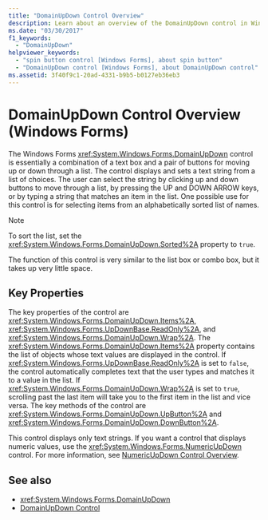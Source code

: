 ```yaml
---
title: "DomainUpDown Control Overview"
description: Learn about an overview of the DomainUpDown control in Windows Forms, which is a combination of a text box and a pair of buttons for moving up or down through a list.
ms.date: "03/30/2017"
f1_keywords: 
  - "DomainUpDown"
helpviewer_keywords: 
  - "spin button control [Windows Forms], about spin button"
  - "DomainUpDown control [Windows Forms], about DomainUpDown control"
ms.assetid: 3f40f9c1-20ad-4331-b9b5-b0127eb36eb3
---
```

# DomainUpDown Control Overview (Windows Forms)
The Windows Forms <xref:System.Windows.Forms.DomainUpDown> control is essentially a combination of a text box and a pair of buttons for moving up or down through a list. The control displays and sets a text string from a list of choices. The user can select the string by clicking up and down buttons to move through a list, by pressing the UP and DOWN ARROW keys, or by typing a string that matches an item in the list. One possible use for this control is for selecting items from an alphabetically sorted list of names.  
  
> [!NOTE]
> To sort the list, set the <xref:System.Windows.Forms.DomainUpDown.Sorted%2A> property to `true`.  
  
 The function of this control is very similar to the list box or combo box, but it takes up very little space.  
  
## Key Properties  
 The key properties of the control are <xref:System.Windows.Forms.DomainUpDown.Items%2A>, <xref:System.Windows.Forms.UpDownBase.ReadOnly%2A>, and <xref:System.Windows.Forms.DomainUpDown.Wrap%2A>. The <xref:System.Windows.Forms.DomainUpDown.Items%2A> property contains the list of objects whose text values are displayed in the control. If <xref:System.Windows.Forms.UpDownBase.ReadOnly%2A> is set to `false`, the control automatically completes text that the user types and matches it to a value in the list. If <xref:System.Windows.Forms.DomainUpDown.Wrap%2A> is set to `true`, scrolling past the last item will take you to the first item in the list and vice versa. The key methods of the control are <xref:System.Windows.Forms.DomainUpDown.UpButton%2A> and <xref:System.Windows.Forms.DomainUpDown.DownButton%2A>.  
  
 This control displays only text strings. If you want a control that displays numeric values, use the <xref:System.Windows.Forms.NumericUpDown> control. For more information, see [NumericUpDown Control Overview](numericupdown-control-overview-windows-forms.md).  
  
## See also

- <xref:System.Windows.Forms.DomainUpDown>
- [DomainUpDown Control](domainupdown-control-windows-forms.md)
